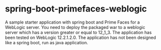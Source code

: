 # spring-boot-primefaces-weblogic
A sample starter application with spring boot and Prime Faces for a WebLogic server.
You need to deploy the packaged war to a weblogic server which has a version greater or equal to 12_1_3. 
The application has been tested on WebLogic 12.2.1.2.0.
The application has not been designed like a spring boot, run as java application.